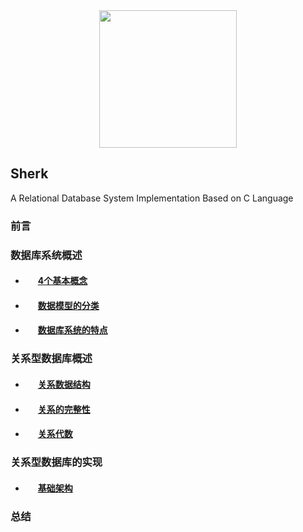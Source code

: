 
<div align="center">

<img width="220px" src="https://github.com/Lvsi-China/Sherk/raw/master/extra/image/sherk.jpeg">

</div>

## Sherk
A Relational Database System Implementation Based on C Language

### 前言

### 数据库系统概述

- #### &nbsp;&nbsp;&nbsp;&nbsp;&nbsp; [4个基本概念](https://note.youdao.com/)
- #### &nbsp;&nbsp;&nbsp;&nbsp;&nbsp; [数据模型的分类](https://note.youdao.com/)
- #### &nbsp;&nbsp;&nbsp;&nbsp;&nbsp; [数据库系统的特点](https://note.youdao.com/)


### 关系型数据库概述

- #### &nbsp;&nbsp;&nbsp;&nbsp;&nbsp; [关系数据结构](https://note.youdao.com/)
- #### &nbsp;&nbsp;&nbsp;&nbsp;&nbsp; [关系的完整性](https://note.youdao.com/)
- #### &nbsp;&nbsp;&nbsp;&nbsp;&nbsp; [关系代数](https://note.youdao.com/)


### 关系型数据库的实现
- #### &nbsp;&nbsp;&nbsp;&nbsp;&nbsp; [基础架构](https://note.youdao.com/)

### 总结
